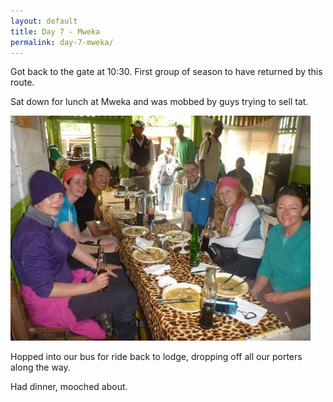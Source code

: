 ```yaml
---
layout: default
title: Day 7 - Mweka
permalink: day-7-mweka/
---
```

Got back to the gate at 10:30. First group of season to have returned by this route.

Sat down for lunch at Mweka and was mobbed by guys trying to sell tat.

![](/assets/optimised/mweka.jpg)

Hopped into our bus for ride back to lodge, dropping off all our porters along the way.

Had dinner, mooched about.
